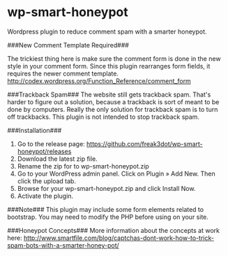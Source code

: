 wp-smart-honeypot
=================

Wordpress plugin to reduce comment spam with a smarter honeypot.


###New Comment Template Required###

The trickiest thing here is make sure the comment form is done in the
new style in your comment form. Since this plugin rearranges form
fields, it requires the newer comment template.
http://codex.wordpress.org/Function_Reference/comment_form


###Trackback Spam###
The website still gets trackback spam. That's harder to figure out a
solution, because a trackback is sort of meant to be done by computers.
Really the only solution for trackback spam is to turn off trackbacks.
This plugin is not intended to stop trackback spam.


###Installation###

1. Go to the release page: https://github.com/freak3dot/wp-smart-honeypot/releases
2. Download the latest zip file.
3. Rename the zip for to wp-smart-honeypot.zip
4. Go to your WordPress admin panel. Click on Plugin » Add New. Then click the upload tab.
5. Browse for your wp-smart-honeypot.zip and click Install Now.
6. Activate the plugin.


###Note###
This plugin may include some form elements related to bootstrap. You may need to modify the PHP before using on your site.


###Honeypot Concepts###
More information about the concepts at work here: http://www.smartfile.com/blog/captchas-dont-work-how-to-trick-spam-bots-with-a-smarter-honey-pot/
